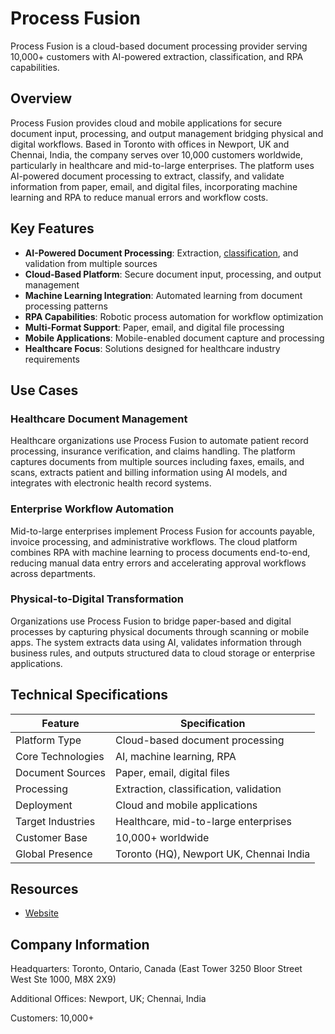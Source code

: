 # Process Fusion

Process Fusion is a cloud-based document processing provider serving 10,000+ customers with AI-powered extraction, classification, and RPA capabilities.

## Overview

Process Fusion provides cloud and mobile applications for secure document input, processing, and output management bridging physical and digital workflows. Based in Toronto with offices in Newport, UK and Chennai, India, the company serves over 10,000 customers worldwide, particularly in healthcare and mid-to-large enterprises. The platform uses AI-powered document processing to extract, classify, and validate information from paper, email, and digital files, incorporating machine learning and RPA to reduce manual errors and workflow costs.

## Key Features

- **AI-Powered Document Processing**: Extraction, [classification](../../capabilities/classification/index.md), and validation from multiple sources
- **Cloud-Based Platform**: Secure document input, processing, and output management
- **Machine Learning Integration**: Automated learning from document processing patterns
- **RPA Capabilities**: Robotic process automation for workflow optimization
- **Multi-Format Support**: Paper, email, and digital file processing
- **Mobile Applications**: Mobile-enabled document capture and processing
- **Healthcare Focus**: Solutions designed for healthcare industry requirements

## Use Cases

### Healthcare Document Management
Healthcare organizations use Process Fusion to automate patient record processing, insurance verification, and claims handling. The platform captures documents from multiple sources including faxes, emails, and scans, extracts patient and billing information using AI models, and integrates with electronic health record systems.

### Enterprise Workflow Automation
Mid-to-large enterprises implement Process Fusion for accounts payable, invoice processing, and administrative workflows. The cloud platform combines RPA with machine learning to process documents end-to-end, reducing manual data entry errors and accelerating approval workflows across departments.

### Physical-to-Digital Transformation
Organizations use Process Fusion to bridge paper-based and digital processes by capturing physical documents through scanning or mobile apps. The system extracts data using AI, validates information through business rules, and outputs structured data to cloud storage or enterprise applications.

## Technical Specifications

| Feature | Specification |
|---------|---------------|
| Platform Type | Cloud-based document processing |
| Core Technologies | AI, machine learning, RPA |
| Document Sources | Paper, email, digital files |
| Processing | Extraction, classification, validation |
| Deployment | Cloud and mobile applications |
| Target Industries | Healthcare, mid-to-large enterprises |
| Customer Base | 10,000+ worldwide |
| Global Presence | Toronto (HQ), Newport UK, Chennai India |

## Resources

- [Website](https://www.processfusion.com)

## Company Information

Headquarters: Toronto, Ontario, Canada (East Tower 3250 Bloor Street West Ste 1000, M8X 2X9)

Additional Offices: Newport, UK; Chennai, India

Customers: 10,000+ 